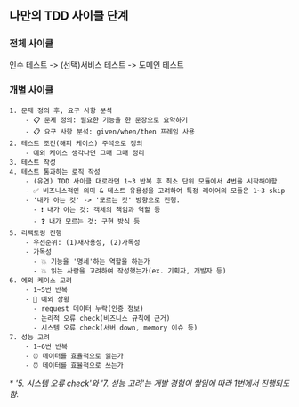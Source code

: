 
## 나만의 TDD 사이클 단계

### 전체 사이클
인수 테스트 -> (선택)서비스 테스트 -> 도메인 테스트

### 개별 사이클

```
1. 문제 정의 후, 요구 사항 분석
    - 📋 문제 정의: 필요한 기능을 한 문장으로 요약하기
    - 📋 요구 사항 분석: given/when/then 프레임 사용
2. 테스트 조건(해피 케이스) 주석으로 정의
    - 예외 케이스 생각나면 그때 그때 정리
3. 테스트 작성
4. 테스트 통과하는 로직 작성
    - (유연) TDD 사이클 대로라면 1~3 반복 후 최소 단위 모듈에서 4번을 시작해야함.
    - ✅ 비즈니스적인 의미 & 테스트 유용성을 고려하여 특정 레이어의 모듈은 1~3 skip
    - '내가 아는 것' -> '모르는 것' 방향으로 진행.
      - ❗ 내가 아는 것: 객체의 책임과 역할 등
      - ❓ 내가 모르는 것: 구현 방식 등
5. 리팩토링 진행
    - 우선순위: (1)재사용성, (2)가독성
    - 가독성
      - 💥 기능을 '명세'하는 역할을 하는가
      - 💥 읽는 사람을 고려하여 작성했는가(ex. 기획자, 개발자 등)
6. 예외 케이스 고려
    - 1~5번 반복
    - 🌟 예외 상황
      - request 데이터 누락(인증 정보)
      - 논리적 오류 check(비즈니스 규칙에 근거)
      - 시스템 오류 check(서버 down, memory 이슈 등)
7. 성능 고려
    - 1~6번 반복
    - ⏰ 데이터를 효율적으로 읽는가
    - ⏰ 데이터를 효율적으로 쓰는가
```

_* '5. 시스템 오류 check'와 '7. 성능 고려'는 개발 경험이 쌓임에 따라 1번에서 진행되도 함._